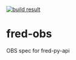 [![build result](https://build.opensuse.org/projects/home:zachspar/packages/fred/badge.svg?type=default)](https://build.opensuse.org/package/show/home:zachspar/fred)
# fred-obs
OBS spec for fred-py-api
